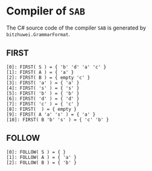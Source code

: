 # Compiler of `SAB`

The C# source code of the compiler `SAB` is generated by `bitzhuwei.GrammarFormat`.

## FIRST

```
[0]: FIRST( S ) = { 'b' 'd' 'a' 'c' }
[1]: FIRST( A ) = { 'a' }
[2]: FIRST( B ) = { empty 'c' }
[3]: FIRST( 'a' ) = { 'a' }
[4]: FIRST( 's' ) = { 's' }
[5]: FIRST( 'b' ) = { 'b' }
[6]: FIRST( 'd' ) = { 'd' }
[7]: FIRST( 'c' ) = { 'c' }
[8]: FIRST(  ) = { empty }
[9]: FIRST( A 'a' 's' ) = { 'a' }
[10]: FIRST( B 'b' 's' ) = { 'c' 'b' }

```

## FOLLOW

```
[0]: FOLLOW( S ) = { }
[1]: FOLLOW( A ) = { 'a' }
[2]: FOLLOW( B ) = { 'b' }

```

